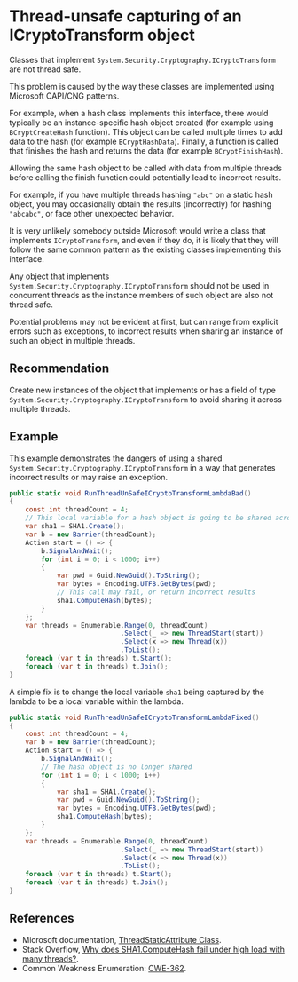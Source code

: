 # Thread-unsafe capturing of an ICryptoTransform object
Classes that implement `System.Security.Cryptography.ICryptoTransform` are not thread safe.

This problem is caused by the way these classes are implemented using Microsoft CAPI/CNG patterns.

For example, when a hash class implements this interface, there would typically be an instance-specific hash object created (for example using `BCryptCreateHash` function). This object can be called multiple times to add data to the hash (for example `BCryptHashData`). Finally, a function is called that finishes the hash and returns the data (for example `BCryptFinishHash`).

Allowing the same hash object to be called with data from multiple threads before calling the finish function could potentially lead to incorrect results.

For example, if you have multiple threads hashing `"abc"` on a static hash object, you may occasionally obtain the results (incorrectly) for hashing `"abcabc"`, or face other unexpected behavior.

It is very unlikely somebody outside Microsoft would write a class that implements `ICryptoTransform`, and even if they do, it is likely that they will follow the same common pattern as the existing classes implementing this interface.

Any object that implements `System.Security.Cryptography.ICryptoTransform` should not be used in concurrent threads as the instance members of such object are also not thread safe.

Potential problems may not be evident at first, but can range from explicit errors such as exceptions, to incorrect results when sharing an instance of such an object in multiple threads.


## Recommendation
Create new instances of the object that implements or has a field of type `System.Security.Cryptography.ICryptoTransform` to avoid sharing it across multiple threads.


## Example
This example demonstrates the dangers of using a shared `System.Security.Cryptography.ICryptoTransform` in a way that generates incorrect results or may raise an exception.


```csharp
public static void RunThreadUnSafeICryptoTransformLambdaBad()
{
    const int threadCount = 4;
    // This local variable for a hash object is going to be shared across multiple threads
    var sha1 = SHA1.Create();
    var b = new Barrier(threadCount);
    Action start = () => {
        b.SignalAndWait();
        for (int i = 0; i < 1000; i++)
        {
            var pwd = Guid.NewGuid().ToString();
            var bytes = Encoding.UTF8.GetBytes(pwd);
            // This call may fail, or return incorrect results
            sha1.ComputeHash(bytes);
        }
    };
    var threads = Enumerable.Range(0, threadCount)
                            .Select(_ => new ThreadStart(start))
                            .Select(x => new Thread(x))
                            .ToList();
    foreach (var t in threads) t.Start();
    foreach (var t in threads) t.Join();
}

```
A simple fix is to change the local variable `sha1` being captured by the lambda to be a local variable within the lambda.


```csharp
public static void RunThreadUnSafeICryptoTransformLambdaFixed()
{
    const int threadCount = 4;
    var b = new Barrier(threadCount);
    Action start = () => {
        b.SignalAndWait();
        // The hash object is no longer shared
        for (int i = 0; i < 1000; i++)
        {
            var sha1 = SHA1.Create();
            var pwd = Guid.NewGuid().ToString();
            var bytes = Encoding.UTF8.GetBytes(pwd);
            sha1.ComputeHash(bytes);
        }
    };
    var threads = Enumerable.Range(0, threadCount)
                            .Select(_ => new ThreadStart(start))
                            .Select(x => new Thread(x))
                            .ToList();
    foreach (var t in threads) t.Start();
    foreach (var t in threads) t.Join();
}

```

## References
* Microsoft documentation, [ThreadStaticAttribute Class](https://docs.microsoft.com/en-us/dotnet/api/system.threadstaticattribute?view=netframework-4.7.2).
* Stack Overflow, [Why does SHA1.ComputeHash fail under high load with many threads?](https://stackoverflow.com/questions/26592596/why-does-sha1-computehash-fail-under-high-load-with-many-threads).
* Common Weakness Enumeration: [CWE-362](https://cwe.mitre.org/data/definitions/362.html).
